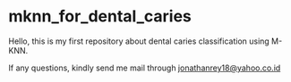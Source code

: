 # mknn_for_dental_caries

Hello, this is my first repository about dental caries classification using M-KNN. 

If any questions, kindly send me mail through 
jonathanrey18@yahoo.co.id
